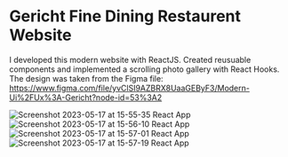 # Gericht Fine Dining Restaurent Website

I developed this modern website with ReactJS. Created reusuable components and implemented a scrolling photo gallery with React Hooks. 
The design was taken from the Figma file: https://www.figma.com/file/yvClSI9AZBRX8UaaGEByF3/Modern-Ui%2FUx%3A-Gericht?node-id=53%3A2

![Screenshot 2023-05-17 at 15-55-35 React App](https://github.com/avicos/gericht-res/assets/67042178/ae1ed9be-8707-445d-9115-3ea5d590b843)
![Screenshot 2023-05-17 at 15-56-10 React App](https://github.com/avicos/gericht-res/assets/67042178/e09d4460-431c-4ee6-ac08-292974a7aa9f)
![Screenshot 2023-05-17 at 15-57-01 React App](https://github.com/avicos/gericht-res/assets/67042178/9db92ef1-0012-4eac-9eff-6c5c0da867e6)
![Screenshot 2023-05-17 at 15-57-19 React App](https://github.com/avicos/gericht-res/assets/67042178/c0409ea8-9e10-44eb-bf8a-54a69c72e6a6)

